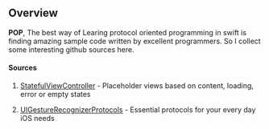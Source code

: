 ## Overview

**POP**, The best way of Learing protocol oriented programming in swift is finding amazing sample code written by excellent programmers. So I collect some interesting github sources here.

#### Sources

1.  [StatefulViewController](https://github.com/aschuch/StatefulViewController) - Placeholder views based on content, loading, error or empty states

2. [UIGestureRecognizerProtocols](https://github.com/cconeil/Standard-Template-Protocols) - Essential protocols for your every day iOS needs



